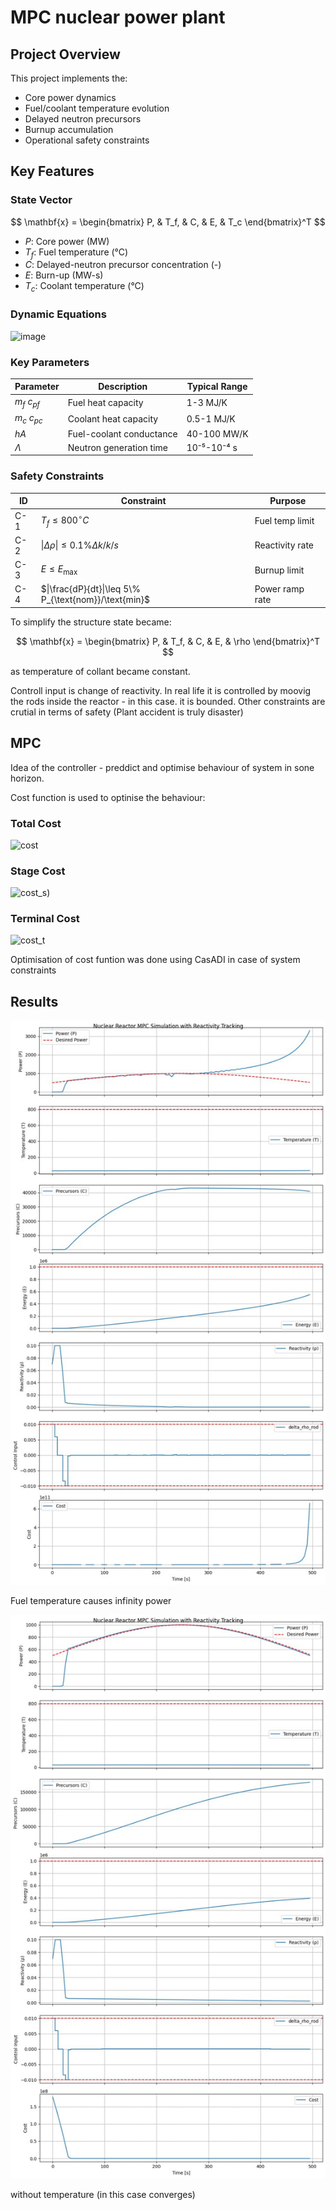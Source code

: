 # MPC nuclear power plant

## Project Overview
This project implements the:
- Core power dynamics
- Fuel/coolant temperature evolution
- Delayed neutron precursors
- Burnup accumulation
- Operational safety constraints 

## Key Features

### State Vector
$$ \mathbf{x} = \begin{bmatrix}
P, & T_f, & C, & E, & T_c
\end{bmatrix}^T $$
- $P$: Core power (MW)
- $T_f$: Fuel temperature (°C)
- $C$: Delayed-neutron precursor concentration (-)
- $E$: Burn-up (MW-s)
- $T_c$: Coolant temperature (°C)

### Dynamic Equations
![image](https://github.com/user-attachments/assets/a892fcef-cf13-41d3-9b13-bfe036440947)


### Key Parameters
| Parameter | Description | Typical Range |
|-----------|-------------|---------------|
| $m_f$ $c_{pf}$ | Fuel heat capacity | 1-3 MJ/K |
| $m_c$ $c_{pc}$ | Coolant heat capacity | 0.5-1 MJ/K |
| $hA$ | Fuel-coolant conductance | 40-100 MW/K |
| $\Lambda$ | Neutron generation time | 10⁻⁵-10⁻⁴ s |

### Safety Constraints
| ID | Constraint | Purpose |
|----|------------|---------|
| C-1 | $T_f \leq 800^\circ C$ | Fuel temp limit |
| C-2 | $\|\Delta \rho\|\leq 0.1\% \Delta k/k/s$ | Reactivity rate |
| C-3 | $E \leq E_{\text{max}}$ | Burnup limit |
| C-4 | $\|\frac{dP}{dt}\|\leq 5\% P_{\text{nom}}/\text{min}$ | Power ramp rate |


To simplify the structure state became:

$$ \mathbf{x} = \begin{bmatrix}
P, & T_f, & C, & E, & \rho
\end{bmatrix}^T $$

as temperature of collant became constant.

Controll input is change of reactivity. In real life it is controlled by moovig the rods inside the reactor - in this case. it is bounded. Other constraints are crutial in terms of safety (Plant accident is truly disaster)

 ## MPC

Idea of the controller - preddict and optimise behaviour of system in sone horizon.

Cost function is used to optinise the behaviour:


### Total Cost
![cost](https://latex.codecogs.com/svg.image?$$J=\sum_{k=0}^{N-1}\ell_k&plus;\ell_N$$)

### Stage Cost
![cost_s](https://latex.codecogs.com/svg.image?\[\ell_k=100\cdot(P_k-P_{\text{ref}})^2&plus;0.1\cdot&space;u_k^2&plus;100000\cdot\left[\max\left(0,T_{f,k}-T_{\max}\right)\right]^2\]))

### Terminal Cost
![cost_t](https://latex.codecogs.com/svg.image?\ell_N=500\cdot(P_N-P_{\text{ref},N})^2&space;)

Optimisation of cost funtion was done using CasADI in case of system constraints

## Results

![1](photo_2025-05-29_14-42-16.jpg)

Fuel temperature causes infinity power

![1](photo_2025-05-29_14-42-19.jpg)

without temperature (in this case converges)
